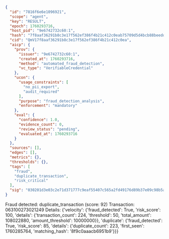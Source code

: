 ```json
{
  "id": "7816f6e6e1096921",
  "scope": "agent",
  "key": "RESULT",
  "epoch": 1760293716,
  "host_pid": "9e6742732c60:1",
  "hash": "7f8aaf36291b8c3e17f562ef386f4b21c412c0eab75709d5d4bcb88beedd027e",
  "cid": "QmV17f8aaf36291b8c3e17f562ef386f4b21c412c0ea",
  "aicp": {
    "prov": {
      "issuer": "9e6742732c60:1",
      "created_at": 1760293716,
      "method": "automated_fraud_detection",
      "vc_type": "VerifiableCredential"
    },
    "ucon": {
      "usage_constraints": [
        "no_pii_export",
        "audit_required"
      ],
      "purpose": "fraud_detection_analysis",
      "enforcement": "mandatory"
    },
    "eval": {
      "confidence": 1.0,
      "evidence_count": 0,
      "review_status": "pending",
      "evaluated_at": 1760293716
    }
  },
  "sources": [],
  "edges": [],
  "metrics": {},
  "thresholds": {},
  "tags": [
    "fraud",
    "duplicate_transaction",
    "risk_critical"
  ],
  "sig": "030201d3e03c2e71d371777c9eaf55407c565a2fd49176d89b37e09c98b5aeac"
}
```

Fraud detected: duplicate_transaction (score: 92)
Transaction: 063100273021249
Details: {'velocity': {'fraud_detected': True, 'risk_score': 100, 'details': {'transaction_count': 224, 'threshold': 50, 'total_amount': 108022880, 'amount_threshold': 10000000}}, 'duplicate': {'fraud_detected': True, 'risk_score': 85, 'details': {'duplicate_count': 223, 'first_seen': 1760285764, 'matching_hash': '8f9c0aaacb6951b9'}}}
